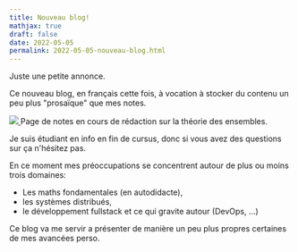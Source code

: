 ```yaml
---
title: Nouveau blog!
mathjax: true
draft: false
date: 2022-05-05
permalink: 2022-05-05-nouveau-blog.html
---
```


<div class="abstract">
Juste une petite annonce.
</div>

Ce nouveau blog, en français cette fois, à vocation à stocker du
contenu un peu plus "prosaïque" que mes notes.

<div class="sidenote">
<a href="./assets/Screenshot%202022-05-06%20at%2011-56-34%20Th%C3%A9orie%20des%20ensembles%20-%20set_theory.pdf.png">
<img src="./assets/Screenshot%202022-05-06%20at%2011-56-34%20Th%C3%A9orie%20des%20ensembles%20-%20set_theory.pdf.png">
</a>
<span class="caption">Page de notes en cours de rédaction sur la théorie des ensembles.</span>
</div>

Je suis étudiant en info en fin de cursus, donc si vous avez des questions sur
ça n'hésitez pas.

En ce moment mes préoccupations se concentrent autour de plus ou moins trois domaines:

- Les maths fondamentales (en autodidacte),
- les systèmes distribués,
- le développement fullstack et ce qui gravite autour (DevOps, ...)

Ce blog va me servir a présenter de manière un peu plus propres certaines de
mes avancées perso.


<!--

When $a \ne 0$, there are two solutions to $ax^2 + bx + c = 0$ and they are
  $$x = {-b \pm \sqrt{b^2-4ac} \over 2a}$$

And here is [some](https://google.fr) quote:

>Lorem ipsum dolor sit amet!

# Level two title

```js
console.log('hello')
```

-->